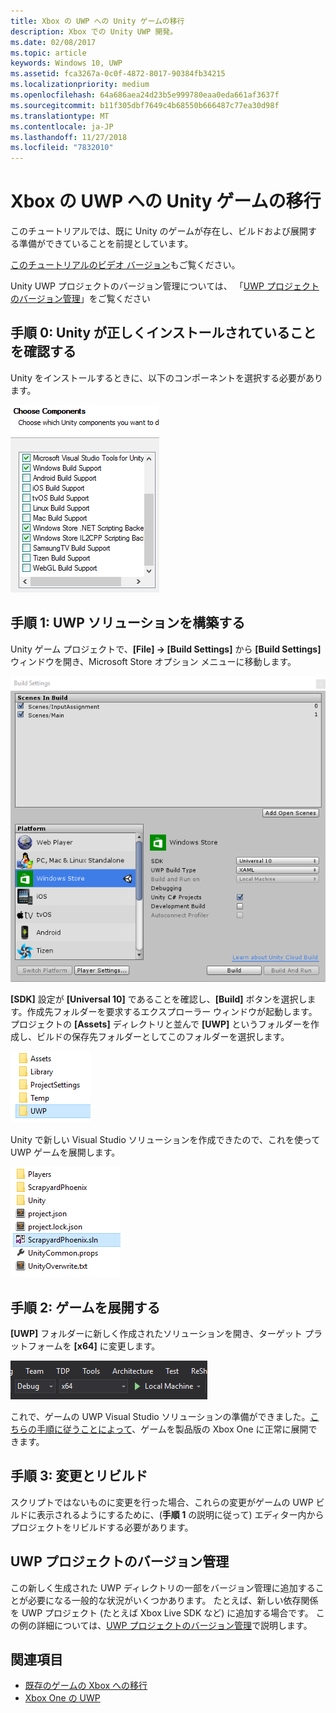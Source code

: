 ```yaml
---
title: Xbox の UWP への Unity ゲームの移行
description: Xbox での Unity UWP 開発。
ms.date: 02/08/2017
ms.topic: article
keywords: Windows 10, UWP
ms.assetid: fca3267a-0c0f-4872-8017-90384fb34215
ms.localizationpriority: medium
ms.openlocfilehash: 64a686aea24d23b5e999780eaa0eda661af3637f
ms.sourcegitcommit: b11f305dbf7649c4b68550b666487c77ea30d98f
ms.translationtype: MT
ms.contentlocale: ja-JP
ms.lasthandoff: 11/27/2018
ms.locfileid: "7832010"
---
```

# <a name="bringing-unity-games-to-uwp-on-xbox"></a>Xbox の UWP への Unity ゲームの移行


このチュートリアルでは、既に Unity のゲームが存在し、ビルドおよび展開する準備ができていることを前提としています。

[このチュートリアルのビデオ バージョン](https://www.youtube.com/watch?v=f0Ptvw7k-CE)もご覧ください。

Unity UWP プロジェクトのバージョン管理については、 「[UWP プロジェクトのバージョン管理](development-lanes-unity-versioning.md)」をご覧ください

## <a name="step-0-ensure-unity-is-installed-correctly"></a>手順 0: Unity が正しくインストールされていることを確認する

Unity をインストールするときに、以下のコンポーネントを選択する必要があります。

![Unity のインストール コンポーネント](images/unity-install-components.png)

## <a name="step-1-building-the-uwp-solution"></a>手順 1: UWP ソリューションを構築する

Unity ゲーム プロジェクトで、**[File] -> [Build Settings]** から **[Build Settings]** ウィンドウを開き、Microsoft Store オプション メニューに移動します。

![[Build Settings] ウィンドウ](images/build-settings.png)

**[SDK]** 設定が **[Universal 10]** であることを確認し、**[Build]** ボタンを選択します。作成先フォルダーを要求するエクスプローラー ウィンドウが起動します。 プロジェクトの **[Assets]** ディレクトリと並んで **[UWP]** というフォルダーを作成し、ビルドの保存先フォルダーとしてこのフォルダーを選択します。

![ビルドの保存先フォルダー](images/build-destination.png)

Unity で新しい Visual Studio ソリューションを作成できたので、これを使って UWP ゲームを展開します。

![UWP VS ソリューション](images/uwp-vs-solution.png)

## <a name="step-2-deploying-your-game"></a>手順 2: ゲームを展開する

**[UWP]** フォルダーに新しく作成されたソリューションを開き、ターゲット プラットフォームを **[x64]** に変更します。

![x64 ビルド プラットフォーム](images/x64-build-platform.png)

これで、ゲームの UWP Visual Studio ソリューションの準備ができました。[こちらの手順に従うことによって](getting-started.md)、ゲームを製品版の Xbox One に正常に展開できます。

## <a name="step-3-modify-and-rebuild"></a>手順 3: 変更とリビルド

スクリプトではないものに変更を行った場合、これらの変更がゲームの UWP ビルドに表示されるようにするために、(__手順 1__ の説明に従って) エディター内からプロジェクトをリビルドする必要があります。

## <a name="versioning-your-uwp-project"></a>UWP プロジェクトのバージョン管理

この新しく生成された UWP ディレクトリの一部をバージョン管理に追加することが必要になる一般的な状況がいくつかあります。 たとえば、新しい依存関係を UWP プロジェクト (たとえば Xbox Live SDK など) に追加する場合です。  この例の詳細については、[UWP プロジェクトのバージョン管理](development-lanes-unity-versioning.md)で説明します。

## <a name="see-also"></a>関連項目
- [既存のゲームの Xbox への移行](development-lanes-landing.md)
- [Xbox One の UWP](index.md)
